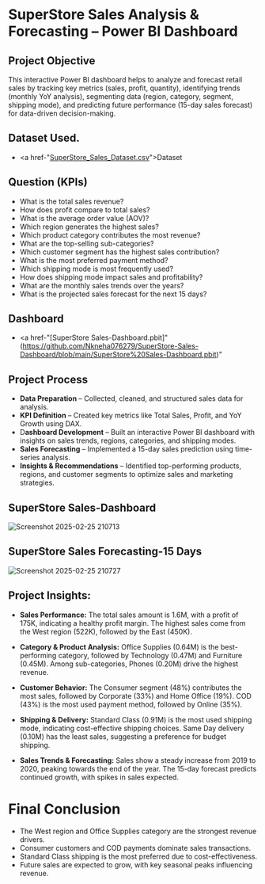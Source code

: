 # SuperStore Sales Analysis & Forecasting – Power BI Dashboard
## Project Objective 
This interactive Power BI dashboard helps to analyze and forecast retail sales by tracking key metrics (sales, profit, quantity), identifying trends (monthly YoY analysis), segmenting data (region, category, segment, shipping mode), and predicting future performance (15-day sales forecast) for data-driven decision-making.

## Dataset Used.
- <a href-"[SuperStore_Sales_Dataset.csv](https://github.com/Nkneha076279/SuperStore-Sales-Dashboard/blob/main/SuperStore_Sales_Dataset.csv)">Dataset</a>

## Question (KPIs)  
- What is the total sales revenue?
- How does profit compare to total sales?
- What is the average order value (AOV)?
- Which region generates the highest sales?
- Which product category contributes the most revenue?
- What are the top-selling sub-categories?
- Which customer segment has the highest sales contribution?
- What is the most preferred payment method?
- Which shipping mode is most frequently used?
- How does shipping mode impact sales and profitability?
- What are the monthly sales trends over the years?
- What is the projected sales forecast for the next 15 days?

## Dashboard
- <a href-"[SuperStore Sales-Dashboard.pbit]"(https://github.com/Nkneha076279/SuperStore-Sales-Dashboard/blob/main/SuperStore%20Sales-Dashboard.pbit)"

## Project Process
- **Data Preparation** – Collected, cleaned, and structured sales data for analysis.
- **KPI Definition** – Created key metrics like Total Sales, Profit, and YoY Growth using DAX.
- D**ashboard Development** – Built an interactive Power BI dashboard with insights on sales trends, regions, categories, and shipping modes.
- **Sales Forecasting** – Implemented a 15-day sales prediction using time-series analysis.
- **Insights & Recommendations** – Identified top-performing products, regions, and customer segments to optimize sales and marketing strategies.

## SuperStore Sales-Dashboard
![Screenshot 2025-02-25 210713](https://github.com/user-attachments/assets/4515ee86-9a78-4fd5-964d-ce7ad54450b8)
## SuperStore Sales Forecasting-15 Days 
![Screenshot 2025-02-25 210727](https://github.com/user-attachments/assets/f2f04e14-345d-4012-957f-9365025c73b3)

## Project Insights:
- **Sales Performance:**
The total sales amount is 1.6M, with a profit of 175K, indicating a healthy profit margin.
The highest sales come from the West region (522K), followed by the East (450K).

- **Category & Product Analysis:**
Office Supplies (0.64M) is the best-performing category, followed by Technology (0.47M) and Furniture (0.45M).
Among sub-categories, Phones (0.20M) drive the highest revenue.

- **Customer Behavior:**
The Consumer segment (48%) contributes the most sales, followed by Corporate (33%) and Home Office (19%).
COD (43%) is the most used payment method, followed by Online (35%).

- **Shipping & Delivery:**
Standard Class (0.91M) is the most used shipping mode, indicating cost-effective shipping choices.
Same Day delivery (0.10M) has the least sales, suggesting a preference for budget shipping.

- **Sales Trends & Forecasting:**
Sales show a steady increase from 2019 to 2020, peaking towards the end of the year.
The 15-day forecast predicts continued growth, with spikes in sales expected.

# Final Conclusion 
- The West region and Office Supplies category are the strongest revenue drivers.
- Consumer customers and COD payments dominate sales transactions.
- Standard Class shipping is the most preferred due to cost-effectiveness.
- Future sales are expected to grow, with key seasonal peaks influencing revenue.










